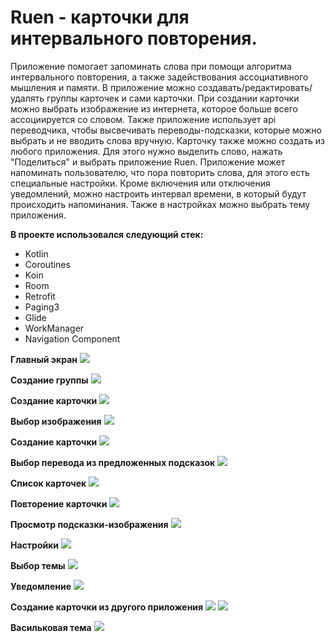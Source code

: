 # Ruen - **карточки для интервального повторения.**

Приложение помогает запоминать слова при помощи алгоритма интервального повторения, а также задействования ассоциативного мышления и памяти.
В приложение можно создавать/редактировать/удалять группы карточек и сами карточки. При создании карточки можно выбрать изображение из интернета, которое больше всего ассоциируется со словом. Также приложение использует api переводчика, чтобы высвечивать переводы-подсказки, которые можно выбрать и не вводить слова вручную. Карточку также можно создать из любого приложения. Для этого нужно выделить слово, нажать "Поделиться" и выбрать приложение Ruen.
Приложение может напоминать пользователю, что пора повторить слова, для этого есть специальные настройки. Кроме включения или отключения уведомлений, можно настроить интервал времени, в который будут происходить напоминания. Также в настройках можно выбрать тему приложения.

**В проекте использовался следующий стек:**

- Kotlin
- Coroutines
- Koin
- Room
- Retrofit
- Paging3
- Glide
- WorkManager
- Navigation Component


**Главный экран**
![](https://github.com/KPhili/Ruen/blob/develop/Screenshots/1.png?raw=true)

**Создание группы**
![](https://github.com/KPhili/Ruen/blob/develop/Screenshots/2.png?raw=true)

**Создание карточки**
![](https://github.com/KPhili/Ruen/blob/develop/Screenshots/3.png?raw=true)

**Выбор изображения**
![](https://github.com/KPhili/Ruen/blob/develop/Screenshots/3.png?raw=true)

**Создание карточки**
![](https://github.com/KPhili/Ruen/blob/develop/Screenshots/4.png?raw=true)

**Выбор перевода из предложенных подсказок**
![](https://github.com/KPhili/Ruen/blob/develop/Screenshots/5.png?raw=true)

**Список карточек**
![](https://github.com/KPhili/Ruen/blob/develop/Screenshots/6.png?raw=true)

**Повторение карточки**
![](https://github.com/KPhili/Ruen/blob/develop/Screenshots/7.png?raw=true)

**Просмотр подсказки-изображения**
![](https://github.com/KPhili/Ruen/blob/develop/Screenshots/8.png?raw=true)

**Настройки**
![](https://github.com/KPhili/Ruen/blob/develop/Screenshots/9.png?raw=true)

**Выбор темы**
![](https://github.com/KPhili/Ruen/blob/develop/Screenshots/10.png?raw=true)

**Уведомление**
![](https://github.com/KPhili/Ruen/blob/develop/Screenshots/11.png?raw=true)

**Создание карточки из другого приложения**
![](https://github.com/KPhili/Ruen/blob/develop/Screenshots/12.png?raw=true)
![](https://github.com/KPhili/Ruen/blob/develop/Screenshots/13.png?raw=true)

**Васильковая тема**
![](https://github.com/KPhili/Ruen/blob/develop/Screenshots/14.png?raw=true)